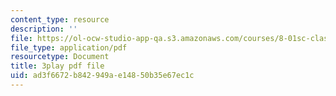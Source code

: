 ```yaml
---
content_type: resource
description: ''
file: https://ol-ocw-studio-app-qa.s3.amazonaws.com/courses/8-01sc-classical-mechanics-fall-2016/ad3f6672b842949ae14850b35e67ec1c_89SjJv30kGU.pdf
file_type: application/pdf
resourcetype: Document
title: 3play pdf file
uid: ad3f6672-b842-949a-e148-50b35e67ec1c
---
```

